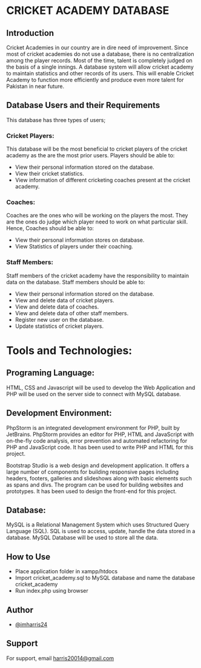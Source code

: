 # CRICKET ACADEMY DATABASE
## Introduction
Cricket Academies in our country are in dire need of improvement. Since most of cricket academies do not use a database, there is no centralization among the player records. Most of the time, talent is completely judged on the basis of a single innings. A database system will allow cricket academy to maintain statistics and other records of its users. This will enable Cricket Academy to function more efficiently and produce even more talent for Pakistan in near future.
## Database Users and their Requirements
This database has three types of users;
### Cricket Players:
This database will be the most beneficial to cricket players of the cricket academy as the are the most prior users. Players should be able to:
-	View their personal information stored on the database.
-	View their cricket statistics.
-	View information of different cricketing coaches present at the cricket                                                                                                                                academy.
### Coaches:
Coaches are the ones who will be working on the players the most. They are the ones do judge which player need to work on what particular skill. Hence, Coaches should be able to:
-	View their personal information stores on database.
-	View Statistics of players under their coaching.
### Staff Members:
Staff members of the cricket academy have the responsibility to maintain data on the database. Staff members should be able to:
-	View their personal information stored on the database.
-	View and delete data of cricket players.
-	View and delete data of coaches.
-	View and delete data of other staff members.
-	Register new user on the database.
-	Update statistics of cricket players.
# Tools and Technologies:
## Programing Language:
HTML, CSS and Javascript will be used to develop the Web Application and PHP will be used on the server side to connect with MySQL database.
## Development Environment:
PhpStorm is an integrated development environment for PHP, built by JetBrains. PhpStorm provides an editor for PHP, HTML and JavaScript with on-the-fly code analysis, error prevention and automated refactoring for PHP and JavaScript code. It has been used to write PHP and HTML for this project.

Bootstrap Studio is a web design and development application. It offers a large number of components for building responsive pages including headers, footers, galleries and slideshows along with basic elements such as spans and divs. The program can be used for building websites and prototypes. It has been used to design the front-end for this project.
## Database:
MySQL is a Relational Management System which uses Structured Query Language (SQL). SQL is used to access, update, handle the data stored in a database. MySQL Database will be used to store all the data.

## How to Use
- Place application folder in xampp/htdocs
- Import cricket_academy.sql to MySQL database and name the database cricket_academy
- Run index.php using browser


## Author

- [@imharris24](https://www.github.com/imharris24)

  
## Support

For support, email harris20014@gmail.com

  